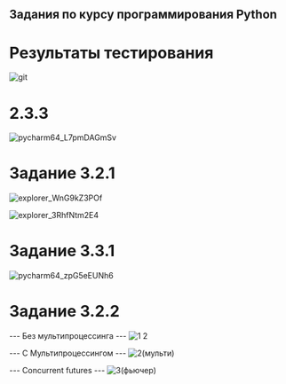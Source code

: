 ## Задания по курсу программирования Python

# Результаты тестирования
![git](https://user-images.githubusercontent.com/96489078/207006754-742974d2-b3bd-4e5f-b981-a599de0c5158.png)

# 2.3.3
![pycharm64_L7pmDAGmSv](https://user-images.githubusercontent.com/96489078/207049889-02585f98-f787-492c-91dd-a9fefb21c30d.png)

# Задание 3.2.1
![explorer_WnG9kZ3POf](https://user-images.githubusercontent.com/96489078/207620146-b2104db0-aa1a-4aae-9677-fb3696b2f002.png)

![explorer_3RhfNtm2E4](https://user-images.githubusercontent.com/96489078/207620139-64a87fe1-f890-4cca-a61c-0b09ea7a55cd.png)

# Задание 3.3.1
![pycharm64_zpG5eEUNh6](https://user-images.githubusercontent.com/96489078/209116488-c365e57b-9d5d-4898-b9ab-6c41d6748e64.png)

# Задание 3.2.2
--- Без мультипроцессинга ---
![1 2](https://user-images.githubusercontent.com/96489078/209990075-02c792f4-49f1-4500-9205-bec276bbb20f.jpg)

--- С Мультипроцессингом --- 
![2(мульти)](https://user-images.githubusercontent.com/96489078/209990163-54c94d8e-3430-4e12-a859-b8db66a64143.jpg)

--- Concurrent futures ---
![3(фьючер)](https://user-images.githubusercontent.com/96489078/209990206-a6e43f3d-a74e-4bbb-8136-004ef0106c33.jpg)
